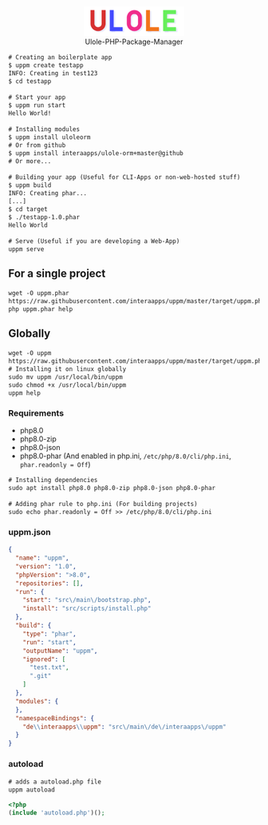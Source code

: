 <p align="center"><img src="./src/resources/ulole.svg" width="200"><br>Ulole-PHP-Package-Manager</p>


```shell
# Creating an boilerplate app
$ uppm create testapp
INFO: Creating in test123
$ cd testapp

# Start your app
$ uppm run start
Hello World!

# Installing modules
$ uppm install uloleorm
# Or from github
$ uppm install interaapps/ulole-orm+master@github
# Or more...

# Building your app (Useful for CLI-Apps or non-web-hosted stuff)
$ uppm build
INFO: Creating phar...
[...]
$ cd target
$ ./testapp-1.0.phar
Hello World

# Serve (Useful if you are developing a Web-App)
uppm serve
```

## For a single project
```shell
wget -O uppm.phar https://raw.githubusercontent.com/interaapps/uppm/master/target/uppm.phar
php uppm.phar help
```
## Globally
```shell
wget -O uppm https://raw.githubusercontent.com/interaapps/uppm/master/target/uppm.phar
# Installing it on linux globally
sudo mv uppm /usr/local/bin/uppm
sudo chmod +x /usr/local/bin/uppm
uppm help
```

### Requirements
- php8.0
- php8.0-zip
- php8.0-json
- php8.0-phar (And enabled in php.ini, `/etc/php/8.0/cli/php.ini`, `phar.readonly = Off`)
```shell
# Installing dependencies
sudo apt install php8.0 php8.0-zip php8.0-json php8.0-phar

# Adding phar rule to php.ini (For building projects)
sudo echo phar.readonly = Off >> /etc/php/8.0/cli/php.ini
```

### uppm.json

```json
{
  "name": "uppm",
  "version": "1.0",
  "phpVersion": ">8.0",
  "repositories": [],
  "run": {
    "start": "src\/main\/bootstrap.php",
    "install": "src/scripts/install.php"
  },
  "build": {
    "type": "phar",
    "run": "start",
    "outputName": "uppm",
    "ignored": [
      "test.txt",
      ".git"
    ]
  },
  "modules": {
  },
  "namespaceBindings": {
    "de\\interaapps\\uppm": "src\/main\/de\/interaapps\/uppm"
  }
}
```

### autoload

```shell
# adds a autoload.php file
uppm autoload
```

```php
<?php
(include 'autoload.php')();
```